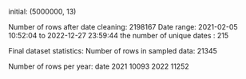 initial:  (5000000, 13)

Number of rows after date cleaning: 2198167
Date range: 2021-02-05 10:52:04 to 2022-12-27 23:59:44
the number of unique dates : 215

Final dataset statistics:
Number of rows in sampled data: 21345

Number of rows per year:
date
2021    10093
2022    11252

